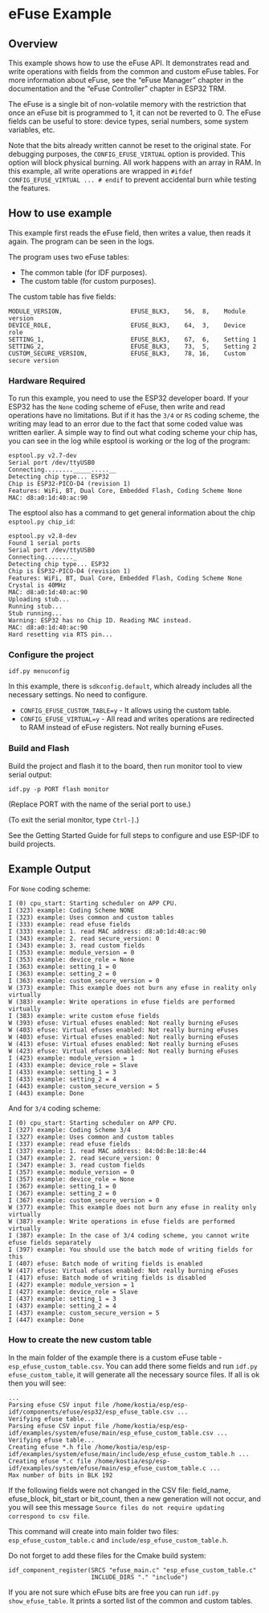 # eFuse Example

## Overview

This example shows how to use the eFuse API. It demonstrates read and write operations with fields from the common and custom eFuse tables. For more information about eFuse, see the “eFuse Manager” chapter in the documentation and the “eFuse Controller” chapter in ESP32 TRM.

The eFuse is a single bit of non-volatile memory with the restriction that once an eFuse bit is programmed to 1, it can not be reverted to 0.
The eFuse fields can be useful to store: device types, serial numbers, some system variables, etc. 

Note that the bits already written cannot be reset to the original state. For debugging purposes, the `CONFIG_EFUSE_VIRTUAL` option is provided. This option will block physical burning. All work happens with an array in RAM. 
In this example, all write operations are wrapped in `#ifdef CONFIG_EFUSE_VIRTUAL ... # endif` to prevent accidental burn while testing the features. 

## How to use example

This example first reads the eFuse field, then writes a value, then reads it again. The program can be seen in the logs.

The program uses two eFuse tables:

 * The common table (for IDF purposes).
 * The custom table (for custom purposes).

The custom table has five fields:

```
MODULE_VERSION,                   EFUSE_BLK3,    56,  8,    Module version
DEVICE_ROLE,                      EFUSE_BLK3,    64,  3,    Device role
SETTING_1,                        EFUSE_BLK3,    67,  6,    Setting 1
SETTING_2,                        EFUSE_BLK3,    73,  5,    Setting 2
CUSTOM_SECURE_VERSION,            EFUSE_BLK3,    78, 16,    Custom secure version
```

### Hardware Required

To run this example, you need to use the ESP32 developer board. If your ESP32 has the `None` coding scheme of eFuse, then write and read operations have no limitations. But if it has the `3/4` or `RS` coding scheme, the writing may lead to an error due to the fact that some coded value was written earlier. A simple way to find out what coding scheme your chip has, you can see in the log while esptool is working or the log of the program:

```
esptool.py v2.7-dev
Serial port /dev/ttyUSB0
Connecting........_____.....__
Detecting chip type... ESP32
Chip is ESP32-PICO-D4 (revision 1)
Features: WiFi, BT, Dual Core, Embedded Flash, Coding Scheme None
MAC: d8:a0:1d:40:ac:90
```

The esptool also has a command to get general information about the chip `esptool.py chip_id`:

```
esptool.py v2.8-dev
Found 1 serial ports
Serial port /dev/ttyUSB0
Connecting........_
Detecting chip type... ESP32
Chip is ESP32-PICO-D4 (revision 1)
Features: WiFi, BT, Dual Core, Embedded Flash, Coding Scheme None
Crystal is 40MHz
MAC: d8:a0:1d:40:ac:90
Uploading stub...
Running stub...
Stub running...
Warning: ESP32 has no Chip ID. Reading MAC instead.
MAC: d8:a0:1d:40:ac:90
Hard resetting via RTS pin...
```

### Configure the project

```
idf.py menuconfig
```

In this example, there is `sdkconfig.default`, which already includes all the necessary settings. No need to configure.

 * `CONFIG_EFUSE_CUSTOM_TABLE=y` - It allows using the custom table.
 * `CONFIG_EFUSE_VIRTUAL=y` - All read and writes operations are redirected to RAM instead of eFuse registers. Not really burning eFuses.

### Build and Flash

Build the project and flash it to the board, then run monitor tool to view serial output:

```
idf.py -p PORT flash monitor
```

(Replace PORT with the name of the serial port to use.)

(To exit the serial monitor, type ``Ctrl-]``.)

See the Getting Started Guide for full steps to configure and use ESP-IDF to build projects.


## Example Output

For ``None`` coding scheme:


```
I (0) cpu_start: Starting scheduler on APP CPU.
I (323) example: Coding Scheme NONE
I (323) example: Uses common and custom tables
I (333) example: read efuse fields
I (333) example: 1. read MAC address: d8:a0:1d:40:ac:90
I (343) example: 2. read secure_version: 0
I (343) example: 3. read custom fields
I (353) example: module_version = 0
I (353) example: device_role = None
I (363) example: setting_1 = 0
I (363) example: setting_2 = 0
I (363) example: custom_secure_version = 0
W (373) example: This example does not burn any efuse in reality only virtually
W (383) example: Write operations in efuse fields are performed virtually
I (383) example: write custom efuse fields
W (393) efuse: Virtual efuses enabled: Not really burning eFuses
W (403) efuse: Virtual efuses enabled: Not really burning eFuses
W (403) efuse: Virtual efuses enabled: Not really burning eFuses
W (413) efuse: Virtual efuses enabled: Not really burning eFuses
W (423) efuse: Virtual efuses enabled: Not really burning eFuses
I (423) example: module_version = 1
I (433) example: device_role = Slave
I (433) example: setting_1 = 3
I (433) example: setting_2 = 4
I (443) example: custom_secure_version = 5
I (443) example: Done
```

And for ``3/4`` coding scheme:


```
I (0) cpu_start: Starting scheduler on APP CPU.
I (327) example: Coding Scheme 3/4
I (327) example: Uses common and custom tables
I (337) example: read efuse fields
I (337) example: 1. read MAC address: 84:0d:8e:18:8e:44
I (347) example: 2. read secure_version: 0
I (347) example: 3. read custom fields
I (357) example: module_version = 0
I (357) example: device_role = None
I (367) example: setting_1 = 0
I (367) example: setting_2 = 0
I (367) example: custom_secure_version = 0
W (377) example: This example does not burn any efuse in reality only virtually
W (387) example: Write operations in efuse fields are performed virtually
I (387) example: In the case of 3/4 coding scheme, you cannot write efuse fields separately
I (397) example: You should use the batch mode of writing fields for this
I (407) efuse: Batch mode of writing fields is enabled
W (417) efuse: Virtual efuses enabled: Not really burning eFuses
I (417) efuse: Batch mode of writing fields is disabled
I (427) example: module_version = 1
I (427) example: device_role = Slave
I (437) example: setting_1 = 3
I (437) example: setting_2 = 4
I (437) example: custom_secure_version = 5
I (447) example: Done
```


### How to create the new custom table

In the main folder of the example there is a custom eFuse table - `esp_efuse_custom_table.csv`. You can add there some fields and run `idf.py efuse_custom_table`, it will generate all the necessary source files. If all is ok then you will see:

```
...
Parsing efuse CSV input file /home/kostia/esp/esp-idf/components/efuse/esp32/esp_efuse_table.csv ...
Verifying efuse table...
Parsing efuse CSV input file /home/kostia/esp/esp-idf/examples/system/efuse/main/esp_efuse_custom_table.csv ...
Verifying efuse table...
Creating efuse *.h file /home/kostia/esp/esp-idf/examples/system/efuse/main/include/esp_efuse_custom_table.h ...
Creating efuse *.c file /home/kostia/esp/esp-idf/examples/system/efuse/main/esp_efuse_custom_table.c ...
Max number of bits in BLK 192
```

If the following fields were not changed in the CSV file: field_name, efuse_block, bit_start or bit_count, then a new generation will not occur, and you will see this message `Source files do not require updating correspond to csv file`.

This command will create into main folder two files: `esp_efuse_custom_table.c` and `include/esp_efuse_custom_table.h`.

Do not forget to add these files for the Cmake build system:

```
idf_component_register(SRCS "efuse_main.c" "esp_efuse_custom_table.c"
                       INCLUDE_DIRS "." "include")
```

If you are not sure which eFuse bits are free you can run `idf.py show_efuse_table`. It prints a sorted list of the common and custom tables.
